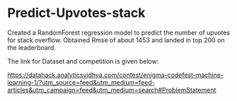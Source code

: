 # Predict-Upvotes-stack

Created a RandomForest regression model to predict the number of upvotes for stack overflow. Obtained Rmse of about 1453 and landed in top 200 on the leaderboard.

The link for Dataset and competition is given below:

https://datahack.analyticsvidhya.com/contest/enigma-codefest-machine-learning-1/?utm_source=feed&utm_medium=feed-articles&utm_campaign=feed&utm_medium=search#ProblemStatement
